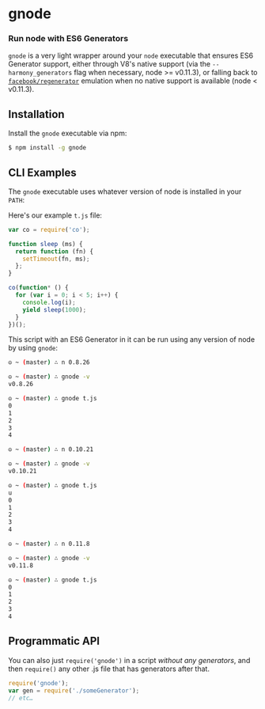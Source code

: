 gnode
=====
### Run node with ES6 Generators

`gnode` is a very light wrapper around your `node` executable that ensures ES6
Generator support, either through V8's native support (via the
`--harmony_generators` flag when necessary, node >= v0.11.3), or falling back to
[`facebook/regenerator`][regenerator] emulation when no native support is
available (node < v0.11.3).


Installation
------------

Install the `gnode` executable via npm:

``` bash
$ npm install -g gnode
```


CLI Examples
------------

The `gnode` executable uses whatever version of node is installed in your `PATH`:

Here's our example `t.js` file:

``` js
var co = require('co');

function sleep (ms) {
  return function (fn) {
    setTimeout(fn, ms);
  };
}

co(function* () {
  for (var i = 0; i < 5; i++) {
    console.log(i);
    yield sleep(1000);
  }
})();
```

This script with an ES6 Generator in it can be run using any version of node
by using `gnode`:

``` bash
☮ ~ (master) ∴ n 0.8.26

☮ ~ (master) ∴ gnode -v
v0.8.26

☮ ~ (master) ∴ gnode t.js
0
1
2
3
4

☮ ~ (master) ∴ n 0.10.21

☮ ~ (master) ∴ gnode -v
v0.10.21

☮ ~ (master) ∴ gnode t.js
u
0
1
2
3
4

☮ ~ (master) ∴ n 0.11.8

☮ ~ (master) ∴ gnode -v
v0.11.8

☮ ~ (master) ∴ gnode t.js
0
1
2
3
4
```


Programmatic API
----------------

You can also just `require('gnode')` in a script _without any generators_, and
then `require()` any other .js file that has generators after that.

``` js
require('gnode');
var gen = require('./someGenerator');
// etc…
```

[regenerator]: https://github.com/facebook/regenerator
